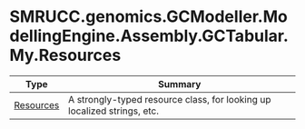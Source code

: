 ﻿
# SMRUCC.genomics.GCModeller.ModellingEngine.Assembly.GCTabular.My.Resources

|Type|Summary|
|----|-------|
|[Resources](./Resources.md)|A strongly-typed resource class, for looking up localized strings, etc.|

